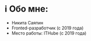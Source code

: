 # ℹ Обо мне: 
- Никита Саяпин
- Fronted-разработчик (с 2019 года)
- Место работы: ITHube (с 2019 года)






<!---
npukhn/npukhn is a ✨ special ✨ repository because its `README.md` (this file) appears on your GitHub profile.
You can click the Preview link to take a look at your changes.
--->
